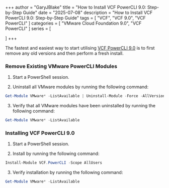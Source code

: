 +++
author = "GaryJBlake"
title = "How to Install VCF PowerCLI 9.0: Step-by-Step Guide"
date = "2025-07-08"
description = "How to Install VCF PowerCLI 9.0: Step-by-Step Guide"
tags = [
    "VCF",
    "VCF 9.0",
    "VCF PowerCLI"
]
categories = [
    "VMware Cloud Foundation 9.0",
    "VCF PowerCLI"
]
series = [

]
+++

The fastest and easiest way to start utilising [VCF PowerCLI 9.0](https://www.powershellgallery.com/packages/VCF.PowerCLI/9.0.0.24798382) is to first remove any old versions and then perform a fresh install.

### Remove Existing VMware PowerCLI Modules

1. Start a PowerShell session.

2. Uninstall all VMware modules by running the following command:

``` powershell
Get-Module VMware* -ListAvailable | Uninstall-Module -Force -AllVersions
```

3. Verify that all VMware modules have been uninstalled by running the following command:

``` powershell
Get-Module VMware* -ListAvailable
```

### Installing VCF PowerCLI 9.0

1. Start a PowerShell session.

2. Install by running the following command:

``` powershell
Install-Module VCF.PowerCLI -Scope AllUsers
```

3. Verify installation by running the following command:

``` powershell
Get-Module VMware* -ListAvailable
```
